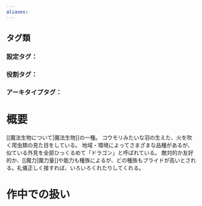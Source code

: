 ```yaml
---
aliases:
---
```

## タグ類
### 設定タグ：
### 役割タグ：
### アーキタイプタグ：
# 概要
[[魔法生物について|魔法生物]]の一種。
コウモリみたいな羽の生えた、火を吹く爬虫類の見た目をしている。
地域・環境によってさまざまな品種があるが、似ている外見を全部ひっくるめて「ドラゴン」と呼ばれている。
敵対的か友好的か、[[魔力|魔力量]]や能力も種族によるが、どの種族もプライドが高いとされる。礼儀正しく接すれば、いろいろくれたりしてくれる。
# 作中での扱い